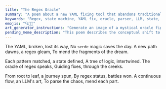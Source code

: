 ```yaml
---
title: "The Regex Oracle"
summary: "A poem about a new YAML fixing tool that abandons traditional YAML parsing for a regex-driven state machine, where regex matches define the system's state and guide the fixing process."
keywords: "Regex, state machine, YAML fix, oracle, parser, LLM, state, tree"
emojis: "🔍🌲🔄"
art_generator_instructions: "Generate an image of a mystical oracle figure whose eyes are glowing regex patterns, with a complex, glowing tree of states behind them."
pending_meme_description: "This poem describes the conceptual shift to a regex-driven, stateful YAML fixing approach."
---
```


The YAML, broken, lost its way,
No `serde` magic saves the day.
A new path dawns, a regex gleam,
To mend the fragments of the dream.

Each pattern matched, a state defined,
A tree of logic, intertwined.
The oracle of regex speaks,
Guiding fixes, through the creeks.

From root to leaf, a journey spun,
By regex status, battles won.
A continuous flow, an LLM's art,
To parse the chaos, mend each part.